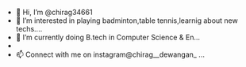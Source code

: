 - 👋 Hi, I’m @chirag34661
- 👀 I’m interested in playing badminton,table tennis,learnig about new techs....
- 🌱 I’m currently doing B.tech in Computer Science & En...
- 
- 📫 Connect with me on instagram@chirag__dewangan_ ...

<!---
chirag34661/chirag34661 is a ✨ special ✨ repository because its `README.md` (this file) appears on your GitHub profile.
You can click the Preview link to take a look at your changes.
--->
